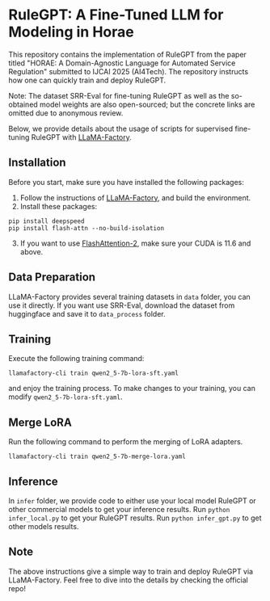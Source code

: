 RuleGPT: A Fine-Tuned LLM for Modeling in Horae
=============

This repository contains the implementation of RuleGPT from the paper titled "HORAE: A Domain-Agnostic Language for Automated Service Regulation" submitted to IJCAI 2025 (AI4Tech). The repository instructs how one can quickly train and deploy RuleGPT.

Note: The dataset SRR-Eval for fine-tuning RuleGPT as well as the so-obtained model weights are also open-sourced; but the concrete links are omitted due to anonymous review.

Below, we provide details about the usage of scripts for supervised fine-tuning RuleGPT with [LLaMA-Factory](https://github.com/hiyouga/LLaMA-Factory).


Installation
------------

Before you start, make sure you have installed the following packages:

1. Follow the instructions of [LLaMA-Factory](https://github.com/hiyouga/LLaMA-Factory), and build the environment.
2. Install these packages:

```
pip install deepspeed
pip install flash-attn --no-build-isolation
```

3. If you want to use [FlashAttention-2](https://github.com/Dao-AILab/flash-attention), make sure your CUDA is 11.6 and above.

Data Preparation
----------------

LLaMA-Factory provides several training datasets in ``data`` folder, you can use it directly. If you want use SRR-Eval, download the dataset from huggingface and save it to ``data_process`` folder. 

Training
--------

Execute the following training command:

```
llamafactory-cli train qwen2_5-7b-lora-sft.yaml
```

and enjoy the training process. To make changes to your training, you can modify ``qwen2_5-7b-lora-sft.yaml``.

Merge LoRA
----------

Run the following command to perform the merging of LoRA adapters.

```
llamafactory-cli train qwen2_5-7b-merge-lora.yaml
```

Inference
----------
In `infer` folder, we provide code to either use your local model RuleGPT or other commercial models to get your inference results.
Run `python infer_local.py` to get your RuleGPT results. Run `python infer_gpt.py` to get other models results.


Note
----------

The above instructions give a simple way to train and deploy RuleGPT via LLaMA-Factory. Feel free to dive into the details by checking the official repo!
